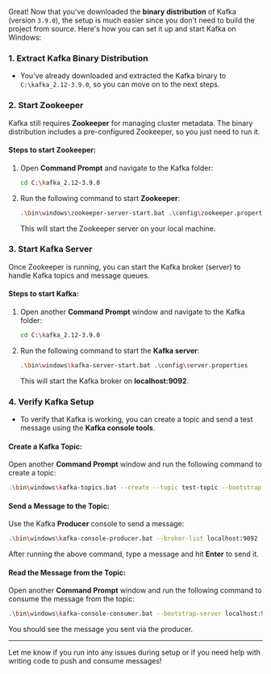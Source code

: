 Great! Now that you've downloaded the **binary distribution** of Kafka (version `3.9.0`), the setup is much easier since you don't need to build the project from source. Here's how you can set it up and start Kafka on Windows:

### 1. **Extract Kafka Binary Distribution**
- You've already downloaded and extracted the Kafka binary to `C:\kafka_2.12-3.9.0`, so you can move on to the next steps.

### 2. **Start Zookeeper**
Kafka still requires **Zookeeper** for managing cluster metadata. The binary distribution includes a pre-configured Zookeeper, so you just need to run it.

#### Steps to start Zookeeper:
1. Open **Command Prompt** and navigate to the Kafka folder:
   ```bash
   cd C:\kafka_2.12-3.9.0
   ```
2. Run the following command to start **Zookeeper**:
   ```bash
   .\bin\windows\zookeeper-server-start.bat .\config\zookeeper.properties
   ```

   This will start the Zookeeper server on your local machine.

### 3. **Start Kafka Server**
Once Zookeeper is running, you can start the Kafka broker (server) to handle Kafka topics and message queues.

#### Steps to start Kafka:
1. Open another **Command Prompt** window and navigate to the Kafka folder:
   ```bash
   cd C:\kafka_2.12-3.9.0
   ```
2. Run the following command to start the **Kafka server**:
   ```bash
   .\bin\windows\kafka-server-start.bat .\config\server.properties
   ```

   This will start the Kafka broker on **localhost:9092**.

### 4. **Verify Kafka Setup**
- To verify that Kafka is working, you can create a topic and send a test message using the **Kafka console tools**.

#### Create a Kafka Topic:
Open another **Command Prompt** window and run the following command to create a topic:
   ```bash
   .\bin\windows\kafka-topics.bat --create --topic test-topic --bootstrap-server localhost:9092 --partitions 1 --replication-factor 1
   ```

#### Send a Message to the Topic:
Use the Kafka **Producer** console to send a message:
   ```bash
   .\bin\windows\kafka-console-producer.bat --broker-list localhost:9092 --topic test-topic
   ```
After running the above command, type a message and hit **Enter** to send it.

#### Read the Message from the Topic:
Open another **Command Prompt** window and run the following command to consume the message from the topic:
   ```bash
   .\bin\windows\kafka-console-consumer.bat --bootstrap-server localhost:9092 --topic test-topic --from-beginning
   ```

You should see the message you sent via the producer.

---

Let me know if you run into any issues during setup or if you need help with writing code to push and consume messages!